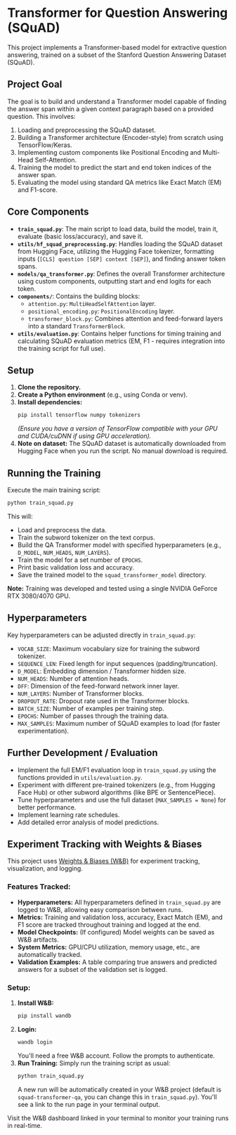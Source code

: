 # Transformer for Question Answering (SQuAD)

This project implements a Transformer-based model for extractive question answering, trained on a subset of the Stanford Question Answering Dataset (SQuAD).

## Project Goal

The goal is to build and understand a Transformer model capable of finding the answer span within a given context paragraph based on a provided question. This involves:

1.  Loading and preprocessing the SQuAD dataset.
2.  Building a Transformer architecture (Encoder-style) from scratch using TensorFlow/Keras.
3.  Implementing custom components like Positional Encoding and Multi-Head Self-Attention.
4.  Training the model to predict the start and end token indices of the answer span.
5.  Evaluating the model using standard QA metrics like Exact Match (EM) and F1-score.

## Core Components

*   **`train_squad.py`**: The main script to load data, build the model, train it, evaluate (basic loss/accuracy), and save it.
*   **`utils/hf_squad_preprocessing.py`**: Handles loading the SQuAD dataset from Hugging Face, utilizing the Hugging Face tokenizer, formatting inputs (`[CLS] question [SEP] context [SEP]`), and finding answer token spans.
*   **`models/qa_transformer.py`**: Defines the overall Transformer architecture using custom components, outputting start and end logits for each token.
*   **`components/`**: Contains the building blocks:
    *   `attention.py`: `MultiHeadSelfAttention` layer.
    *   `positional_encoding.py`: `PositionalEncoding` layer.
    *   `transformer_block.py`: Combines attention and feed-forward layers into a standard `TransformerBlock`.
*   **`utils/evaluation.py`**: Contains helper functions for timing training and calculating SQuAD evaluation metrics (EM, F1 - requires integration into the training script for full use).

## Setup

1.  **Clone the repository.**
2.  **Create a Python environment** (e.g., using Conda or venv).
3.  **Install dependencies:**
    ```bash
    pip install tensorflow numpy tokenizers
    ```
    *(Ensure you have a version of TensorFlow compatible with your GPU and CUDA/cuDNN if using GPU acceleration).* 
4.  **Note on dataset:** The SQuAD dataset is automatically downloaded from Hugging Face when you run the script. No manual download is required.

## Running the Training

Execute the main training script:

```bash
python train_squad.py
```

This will:
*   Load and preprocess the data.
*   Train the subword tokenizer on the text corpus.
*   Build the QA Transformer model with specified hyperparameters (e.g., `D_MODEL`, `NUM_HEADS`, `NUM_LAYERS`).
*   Train the model for a set number of `EPOCHS`.
*   Print basic validation loss and accuracy.
*   Save the trained model to the `squad_transformer_model` directory.

**Note:** Training was developed and tested using a single NVIDIA GeForce RTX 3080/4070 GPU.

## Hyperparameters

Key hyperparameters can be adjusted directly in `train_squad.py`:

*   `VOCAB_SIZE`: Maximum vocabulary size for training the subword tokenizer.
*   `SEQUENCE_LEN`: Fixed length for input sequences (padding/truncation).
*   `D_MODEL`: Embedding dimension / Transformer hidden size.
*   `NUM_HEADS`: Number of attention heads.
*   `DFF`: Dimension of the feed-forward network inner layer.
*   `NUM_LAYERS`: Number of Transformer blocks.
*   `DROPOUT_RATE`: Dropout rate used in the Transformer blocks.
*   `BATCH_SIZE`: Number of examples per training step.
*   `EPOCHS`: Number of passes through the training data.
*   `MAX_SAMPLES`: Maximum number of SQuAD examples to load (for faster experimentation).

## Further Development / Evaluation

*   Implement the full EM/F1 evaluation loop in `train_squad.py` using the functions provided in `utils/evaluation.py`.
*   Experiment with different pre-trained tokenizers (e.g., from Hugging Face Hub) or other subword algorithms (like BPE or SentencePiece).
*   Tune hyperparameters and use the full dataset (`MAX_SAMPLES = None`) for better performance.
*   Implement learning rate schedules.
*   Add detailed error analysis of model predictions.

## Experiment Tracking with Weights & Biases

This project uses [Weights & Biases (W&B)](https://wandb.ai/) for experiment tracking, visualization, and logging.

### Features Tracked:

*   **Hyperparameters:** All hyperparameters defined in `train_squad.py` are logged to W&B, allowing easy comparison between runs.
*   **Metrics:** Training and validation loss, accuracy, Exact Match (EM), and F1 score are tracked throughout training and logged at the end.
*   **Model Checkpoints:** (If configured) Model weights can be saved as W&B artifacts.
*   **System Metrics:** GPU/CPU utilization, memory usage, etc., are automatically tracked.
*   **Validation Examples:** A table comparing true answers and predicted answers for a subset of the validation set is logged.

### Setup:

1.  **Install W&B:**
    ```bash
    pip install wandb
    ```
2.  **Login:**
    ```bash
    wandb login
    ```
    You'll need a free W&B account. Follow the prompts to authenticate.
3.  **Run Training:**
    Simply run the training script as usual:
    ```bash
    python train_squad.py
    ```
    A new run will be automatically created in your W&B project (default is `squad-transformer-qa`, you can change this in `train_squad.py`). You'll see a link to the run page in your terminal output.

Visit the W&B dashboard linked in your terminal to monitor your training runs in real-time. 